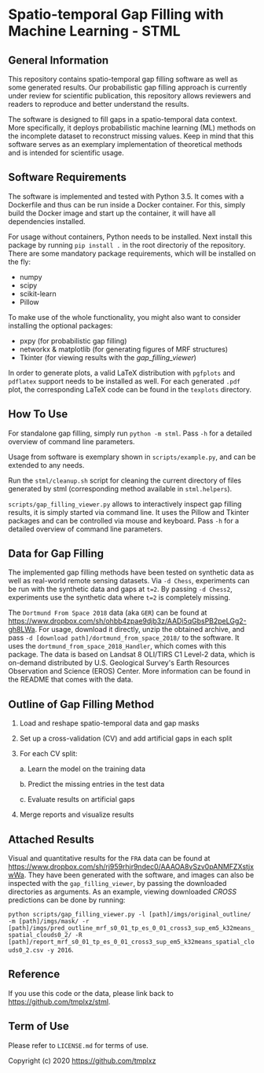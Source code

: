 # Spatio-temporal Gap Filling with Machine Learning - STML

## General Information

This repository contains spatio-temporal gap filling software as well as some generated results.
Our probabilistic gap filling approach is currently under review for scientific publication, this repository allows reviewers and readers to reproduce and better understand the results.

The software is designed to fill gaps in a spatio-temporal data context.
More specifically, it deploys probabilistic machine learning (ML) methods on the incomplete dataset to reconstruct missing values.
Keep in mind that this software serves as an exemplary implementation of theoretical methods and is intended for scientific usage.

## Software Requirements

The software is implemented and tested with Python 3.5.
It comes with a Dockerfile and thus can be run inside a Docker container.
For this, simply build the Docker image and start up the container, it will have all dependencies installed.

For usage without containers, Python needs to be installed.
Next install this package by running `pip install .` in the root directoriy of the repository.
There are some mandatory package requirements, which will be installed on the fly:

* numpy
* scipy
* scikit-learn
* Pillow

To make use of the whole functionality, you might also want to consider installing the optional packages:

* pxpy (for probabilistic gap filling)
* networkx & matplotlib (for generating figures of MRF structures)
* Tkinter (for viewing results with the *gap_filling_viewer*)

In order to generate plots, a valid LaTeX distribution with `pgfplots` and `pdflatex` support needs to be installed as well.
For each generated `.pdf` plot, the corresponding LaTeX code can be found in the `texplots` directory.

## How To Use

For standalone gap filling, simply run `python -m stml`. Pass `-h` for a detailed overview of command line parameters.

Usage from software is exemplary shown in `scripts/example.py`, and can be extended to any needs.

Run the `stml/cleanup.sh` script for cleaning the current directory of files generated by stml (corresponding method available in `stml.helpers`).

`scripts/gap_filling_viewer.py` allows to interactively inspect gap filling results, it is simply started via command line.
It uses the Pillow and Tkinter packages and can be controlled via mouse and keyboard.
Pass `-h` for a detailed overview of command line parameters.

## Data for Gap Filling

The implemented gap filling methods have been tested on synthetic data as well as real-world remote sensing datasets.
Via `-d Chess`, experiments can be run with the synthetic data and gaps at `t=2`.
By passing `-d Chess2`, experiments use the synthetic data where `t=2` is completely missing.

The `Dortmund From Space 2018` data (aka `GER`) can be found at <https://www.dropbox.com/sh/ohbb4zpae9djb3z/AADi5qGbsPB2peLGg2-gh8LWa>.
For usage, download it directly, unzip the obtained archive, and pass `-d [download path]/dortmund_from_space_2018/` to the software.
It uses the `dortmund_from_space_2018_Handler`, which comes with this package.
The data is based on Landsat 8 OLI/TIRS C1 Level-2 data, which is on-demand distributed by U.S. Geological Survey's Earth Resources Observation and Science (EROS) Center.
More information can be found in the README that comes with the data.

## Outline of Gap Filling Method

1. Load and reshape spatio-temporal data and gap masks

2. Set up a cross-validation (CV) and add artificial gaps in each split

3. For each CV split:

    a. Learn the model on the training data

    b. Predict the missing entries in the test data

    c. Evaluate results on artificial gaps

4. Merge reports and visualize results

## Attached Results

Visual and quantitative results for the `FRA` data can be found at <https://www.dropbox.com/sh/rj959rhjr9ndec0/AAAOA8vSzv0pANMFZXstjxwWa>.
They have been generated with the software, and images can also be inspected with the `gap_filling_viewer`, by passing the downloaded directories as arguments. As an example, viewing downloaded *CROSS* predictions can be done by running:

`python scripts/gap_filling_viewer.py -l [path]/imgs/original_outline/ -m [path]/imgs/mask/ -r [path]/imgs/pred_outline_mrf_s0_01_tp_es_0_01_cross3_sup_em5_k32means_spatial_clouds0_2/ -R [path]/report_mrf_s0_01_tp_es_0_01_cross3_sup_em5_k32means_spatial_clouds0_2.csv -y 2016`.

## Reference

If you use this code or the data, please link back to <https://github.com/tmplxz/stml>.

## Term of Use

Please refer to `LICENSE.md` for terms of use.

Copyright (c) 2020 <https://github.com/tmplxz>
